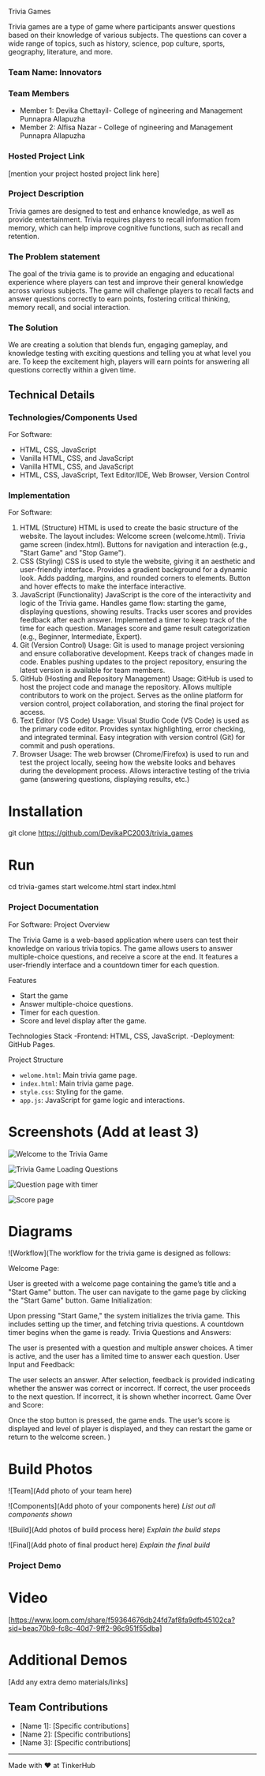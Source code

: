 Trivia Games

Trivia games are a type of game where participants answer questions based on their knowledge of various subjects. The questions can cover a wide range of topics, such as history, science, pop culture, sports, geography, literature, and more.
### Team Name: Innovators


### Team Members
- Member 1: Devika Chettayil- College of ngineering and Management Punnapra Allapuzha
- Member 2: Alfisa Nazar - College of ngineering and Management Punnapra Allapuzha
  

### Hosted Project Link
[mention your project hosted project link here]

### Project Description

Trivia games are designed to test and enhance knowledge, as well as provide entertainment.  Trivia requires players to recall information from memory, which can help improve cognitive functions, such as recall and retention. 

### The Problem statement
The goal of the trivia game is to provide an engaging and educational experience where players can test and improve their general knowledge across various subjects. The game will challenge players to recall facts and answer questions correctly to earn points, fostering critical thinking, memory recall, and social interaction.

### The Solution
We are creating a solution that blends fun, engaging gameplay, and knowledge testing with exciting questions and telling you at what level you are. To keep the excitement high, players will earn points for answering all questions correctly within a given time.

## Technical Details
### Technologies/Components Used
For Software:
- HTML, CSS, JavaScript
- Vanilla HTML, CSS, and JavaScript
- Vanilla HTML, CSS, and JavaScript
- HTML, CSS, JavaScript, Text Editor/IDE, Web Browser, Version Control


### Implementation
For Software:
1. HTML (Structure)
HTML is used to create the basic structure of the website. The layout includes:
Welcome screen (welcome.html).
Trivia game screen (index.html).
Buttons for navigation and interaction (e.g., "Start Game" and "Stop Game").
2. CSS (Styling)
CSS is used to style the website, giving it an aesthetic and user-friendly interface.
Provides a gradient background for a dynamic look.
Adds padding, margins, and rounded corners to elements.
Button and hover effects to make the interface interactive.
3. JavaScript (Functionality)
JavaScript is the core of the interactivity and logic of the Trivia game.
Handles game flow: starting the game, displaying questions, showing results.
Tracks user scores and provides feedback after each answer.
Implemented a timer to keep track of the time for each question.
Manages score and game result categorization (e.g., Beginner, Intermediate, Expert).
4. Git (Version Control)
Usage: Git is used to manage project versioning and ensure collaborative development.
Keeps track of changes made in code.
Enables pushing updates to the project repository, ensuring the latest version is available for team members.
5. GitHub (Hosting and Repository Management)
Usage: GitHub is used to host the project code and manage the repository.
Allows multiple contributors to work on the project.
Serves as the online platform for version control, project collaboration, and storing the final project for access.
6. Text Editor (VS Code)
Usage: Visual Studio Code (VS Code) is used as the primary code editor.
Provides syntax highlighting, error checking, and integrated terminal.
Easy integration with version control (Git) for commit and push operations.
7. Browser
Usage: The web browser (Chrome/Firefox) is used to run and test the project locally, seeing how the website looks and behaves during the development process.
Allows interactive testing of the trivia game (answering questions, displaying results, etc.)

# Installation
git clone https://github.com/DevikaPC2003/trivia_games

# Run
cd trivia-games
start welcome.html
start index.html


### Project Documentation
For Software:
Project Overview

The Trivia Game is a web-based application where users can test their knowledge on various trivia topics. The game allows users to  answer multiple-choice questions, and receive a score at the end. It features a user-friendly interface and a countdown timer for each question.

Features
- Start the game
- Answer multiple-choice questions.
- Timer for each question.
- Score and level display after the game.

Technologies Stack
-Frontend: HTML, CSS, JavaScript.
-Deployment: GitHub Pages.

Project Structure
- `welome.html`: Main trivia game page.
- `index.html`: Main trivia game page.
- `style.css`: Styling for the game.
- `app.js`: JavaScript for game logic and interactions.

# Screenshots (Add at least 3)
![Welcome to the Trivia Game](./Screenshots/screenshot-1738464911928.png)


![Trivia Game Loading Questions](./Screenshots/screenshot-1738465239848.png)


![Question page with timer](./Screenshots/screenshot-1738465276596.png)


![Score page](./Screenshots/screenshot-1738465413456.png)



# Diagrams
![Workflow](The workflow for the trivia game is designed as follows:

Welcome Page:

User is greeted with a welcome page containing the game’s title and a "Start Game" button.
The user can navigate to the game page by clicking the "Start Game" button.
Game Initialization:

Upon pressing "Start Game," the system initializes the trivia game. This includes setting up the timer, and fetching trivia questions.
A countdown timer begins when the game is ready.
Trivia Questions and Answers:

The user is presented with a question and multiple answer choices.
A timer is active, and the user has a limited time to answer each question.
User Input and Feedback:

The user selects an answer. After selection, feedback is provided indicating whether the answer was correct or incorrect.
If correct, the user proceeds to the next question. If incorrect, it is shown whether incorrect.
Game Over and Score:

Once the stop button is pressed, the game ends.
The user’s score is displayed and level of player is displayed, and they can restart the game or return to the welcome screen.
)

# Build Photos
![Team](Add photo of your team here)


![Components](Add photo of your components here)
*List out all components shown*

![Build](Add photos of build process here)
*Explain the build steps*

![Final](Add photo of final product here)
*Explain the final build*

### Project Demo
# Video
[https://www.loom.com/share/f59364676db24fd7af8fa9dfb45102ca?sid=beac70b9-fc8c-40d7-9ff2-96c951f55dba]


# Additional Demos
[Add any extra demo materials/links]

## Team Contributions
- [Name 1]: [Specific contributions]
- [Name 2]: [Specific contributions]
- [Name 3]: [Specific contributions]

---
Made with ❤️ at TinkerHub
